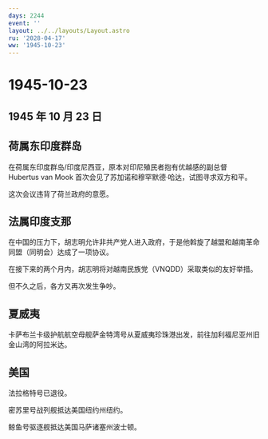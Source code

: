 ```yaml
---
days: 2244
event: ''
layout: ../../layouts/Layout.astro
ru: '2028-04-17'
ww: '1945-10-23'
---
```


# 1945-10-23

## 1945 年 10 月 23 日

## 荷属东印度群岛

在荷属东印度群岛/印度尼西亚，原本对印尼殖民者抱有优越感的副总督 Hubertus
van Mook 首次会见了苏加诺和穆罕默德·哈达，试图寻求双方和平。

这次会议违背了荷兰政府的意愿。

## 法属印度支那

在中国的压力下，胡志明允许非共产党人进入政府，于是他斡旋了越盟和越南革命同盟（同明会）达成了一项协议。

在接下来的两个月内，胡志明将对越南民族党（VNQDD）采取类似的友好举措。

但不久之后，各方又再次发生争吵。

## 夏威夷

卡萨布兰卡级护航航空母舰萨金特湾号从夏威夷珍珠港出发，前往加利福尼亚州旧金山湾的阿拉米达。

## 美国

法拉格特号已退役。

密苏里号战列舰抵达美国纽约州纽约。

鲸鱼号驱逐舰抵达美国马萨诸塞州波士顿。
